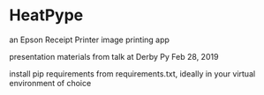 # HeatPype
an Epson Receipt Printer image printing app

presentation materials from talk at Derby Py Feb 28, 2019


install pip requirements from requirements.txt, ideally in your virtual environment of choice
